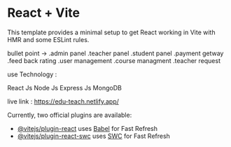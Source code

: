 # React + Vite

This template provides a minimal setup to get React working in Vite with HMR and some ESLint rules.


bullet point ->
.admin panel
.teacher panel
.student panel
.payment getway
.feed back rating
.user management
.course managment
.teacher request

use Technology :

React Js
Node Js
Express Js
MongoDB

live link : https://edu-teach.netlify.app/

Currently, two official plugins are available:

- [@vitejs/plugin-react](https://github.com/vitejs/vite-plugin-react/blob/main/packages/plugin-react/README.md) uses [Babel](https://babeljs.io/) for Fast Refresh
- [@vitejs/plugin-react-swc](https://github.com/vitejs/vite-plugin-react-swc) uses [SWC](https://swc.rs/) for Fast Refresh
